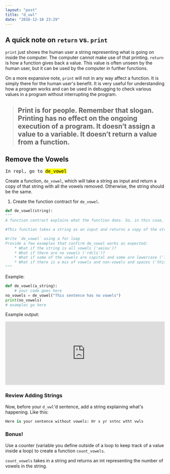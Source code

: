```yaml
---
layout: "post"
title: "d_vwl"
date: "2016-12-18 23:29"
---
```


## A quick note on `return` vs. `print`

<code>print</code> just shows the human user a string representing what is going on inside the computer. The computer cannot make use of that printing. <code>return</code> is how a function gives back a value. This value is often unseen by the human user, but it can be used by the computer in further functions.

On a more expansive note, <code>print</code> will not in any way affect a function. It is simply there for the human user's benefit. It is very useful for understanding how a program works and can be used in debugging to check various values in a program without interrupting the program.

> ## Print is for people. **Remember that slogan.** Printing has no effect on the ongoing execution of a program. It doesn’t assign a value to a variable. It doesn’t return a value from a function.

## Remove the Vowels

<span class="mega-octicon octicon-file-code"></span>
<kbd>In repl, go to  <mark>de_vowel</mark></kbd>

Create a function, `de_vowel`, which will take a string as input and return a copy of that string with all the vowels removed. Otherwise, the string should be the same.

1. Create the function contract for `de_vowel`.

```python
def de_vowel(string):
"""
A function contract explains what the function does. So, in this case, yours might look like:

#This function takes a string as an input and returns a copy of the string with the vowels removed.

Write `de_vowel` using a for loop
Provide a few examples that confirm de_vowel works as expected:
	* What if the string is all vowels ('aeiou')?
	* What if there are no vowels ('rdcls')?
	* What if some of the vowels are capital and some are lowercase ('lIKe ThIs?')
	* What if there is a mix of vowels and non-vowels and spaces ('this is silly')?
"""
```

Example:

```python
def de_vowel(a_string):
	# your code goes here
no_vowels = de_vowel("This sentence has no vowels")
print(no_vowels)
# examples go here
```

Example output:

<iframe src="https://trinket.io/embed/python/5238cab7c2?outputOnly=true&runOption=run&start=result" width="100%" height="200" frameborder="0" marginwidth="0" marginheight="0" allowfullscreen></iframe>

### Review Adding Strings

Now, before your `d_vwl`'d sentence, add a string explaining what's happening. Like this:

```python
Here is your sentence without vowels: Hr s yr sntnc wtht vwls
```

### Bonus!

Use a counter (variable you define outside of a loop to keep track of a value inside a loop) to create a function `count_vowels`.

`count_vowels` takes in a string and returns an int representing the number of vowels in the string.
